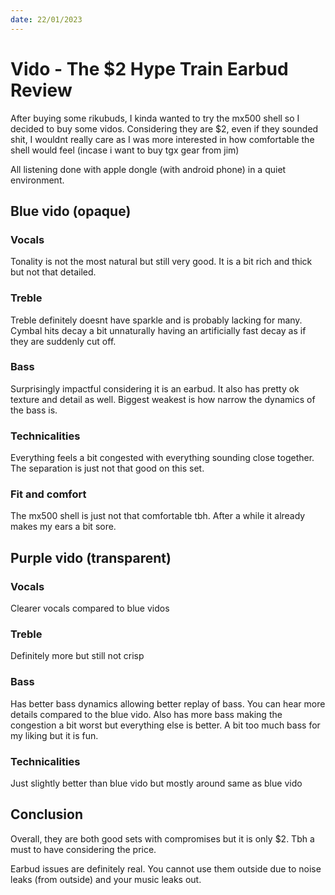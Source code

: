 ```yaml
---
date: 22/01/2023
---
```

# Vido - The $2 Hype Train Earbud Review
After buying some rikubuds, I kinda wanted to try the mx500 shell so I decided to buy some vidos. Considering they are $2, even if they sounded shit, I wouldnt really care as I was more interested in how comfortable the shell would feel (incase i want to buy tgx gear from jim)

All listening done with apple dongle (with android phone) in a quiet environment. 

## Blue vido (opaque)
### Vocals
Tonality is not the most natural but still very good. It is a bit rich and thick but not that detailed.

### Treble
Treble definitely doesnt have sparkle and is probably lacking for many. Cymbal hits decay a bit unnaturally having an artificially fast decay as if they are suddenly cut off. 

### Bass
Surprisingly impactful considering it is an earbud. It also has pretty ok texture and detail as well. Biggest weakest is how narrow the dynamics of the bass is.

### Technicalities
Everything feels a bit congested with everything sounding close together. The separation is just not that good on this set.

### Fit and comfort
The mx500 shell is just not that comfortable tbh. After a while it already makes my ears a bit sore.  

## Purple vido (transparent)
### Vocals
Clearer vocals compared to blue vidos

### Treble
Definitely more but still not crisp

### Bass
Has better bass dynamics allowing better replay of bass. You can hear more details compared to the blue vido. Also has more bass making the congestion a bit worst but everything else is better. A bit too much bass for my liking but it is fun. 

### Technicalities
Just slightly better than blue vido but mostly around same as blue vido 

## Conclusion 
Overall, they are both good sets with compromises but it is only $2. Tbh a must to have considering the price. 

Earbud issues are definitely real. You cannot use them outside due to noise leaks (from outside) and your music leaks out.
